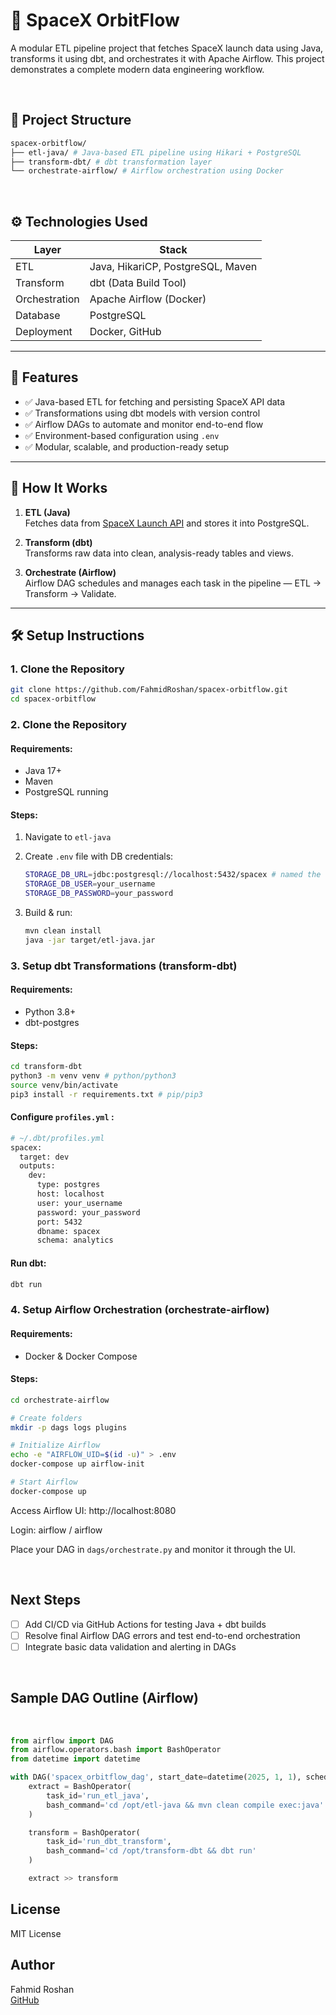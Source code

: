 # 🚀 SpaceX OrbitFlow

A modular ETL pipeline project that fetches SpaceX launch data using Java, transforms it using dbt, and orchestrates it with Apache Airflow. This project demonstrates a complete modern data engineering workflow.

&nbsp;
## 📁 Project Structure

```bash
spacex-orbitflow/
├── etl-java/ # Java-based ETL pipeline using Hikari + PostgreSQL
├── transform-dbt/ # dbt transformation layer
└── orchestrate-airflow/ # Airflow orchestration using Docker
```

&nbsp;
## ⚙️ Technologies Used

| Layer         | Stack                                |
|--------------|---------------------------------------|
| ETL          | Java, HikariCP, PostgreSQL, Maven     |
| Transform    | dbt (Data Build Tool)                 |
| Orchestration| Apache Airflow (Docker)               |
| Database     | PostgreSQL                            |
| Deployment   | Docker, GitHub                        |

---

## 🎯 Features

- ✅ Java-based ETL for fetching and persisting SpaceX API data
- ✅ Transformations using dbt models with version control
- ✅ Airflow DAGs to automate and monitor end-to-end flow
- ✅ Environment-based configuration using `.env`
- ✅ Modular, scalable, and production-ready setup

---

## 🚀 How It Works

1. **ETL (Java)**  
   Fetches data from [SpaceX Launch API](https://api.spacexdata.com/v4/launches) and stores it into PostgreSQL.

2. **Transform (dbt)**  
   Transforms raw data into clean, analysis-ready tables and views.

3. **Orchestrate (Airflow)**  
   Airflow DAG schedules and manages each task in the pipeline — ETL → Transform → Validate.

---

## 🛠️ Setup Instructions

### 1. Clone the Repository

```bash
git clone https://github.com/FahmidRoshan/spacex-orbitflow.git
cd spacex-orbitflow
```
### 2. Clone the Repository

#### Requirements:
- Java 17+
- Maven
- PostgreSQL running

#### Steps:
1. Navigate to `etl-java`
2. Create `.env` file with DB credentials:

    ```bash
    STORAGE_DB_URL=jdbc:postgresql://localhost:5432/spacex # named the database spacex 
    STORAGE_DB_USER=your_username
    STORAGE_DB_PASSWORD=your_password
    ```
3. Build & run:
    ```bash
    mvn clean install
    java -jar target/etl-java.jar
    ```
### 3. Setup dbt Transformations (transform-dbt)

#### Requirements:
- Python 3.8+
- dbt-postgres

#### Steps: 


```bash
cd transform-dbt
python3 -m venv venv # python/python3
source venv/bin/activate
pip3 install -r requirements.txt # pip/pip3
```

#### Configure `profiles.yml` : 

```bash
# ~/.dbt/profiles.yml
spacex:
  target: dev
  outputs:
    dev:
      type: postgres
      host: localhost
      user: your_username
      password: your_password
      port: 5432
      dbname: spacex
      schema: analytics
```

#### Run dbt:
```bash
dbt run
````

### 4. Setup Airflow Orchestration (orchestrate-airflow)

#### Requirements:
- Docker & Docker Compose

#### Steps:
```bash
cd orchestrate-airflow

# Create folders
mkdir -p dags logs plugins

# Initialize Airflow
echo -e "AIRFLOW_UID=$(id -u)" > .env
docker-compose up airflow-init

# Start Airflow
docker-compose up
```

Access Airflow UI: http://localhost:8080

Login: airflow / airflow

Place your DAG in `dags/orchestrate.py` and monitor it through the UI.

&nbsp; 
##  Next Steps 
 - [ ] Add CI/CD via GitHub Actions for testing Java + dbt builds
 - [ ] Resolve final Airflow DAG errors and test end-to-end orchestration
 - [ ] Integrate basic data validation and alerting in DAGs

&nbsp;
## Sample DAG Outline (Airflow)

&nbsp;
```python
from airflow import DAG
from airflow.operators.bash import BashOperator
from datetime import datetime

with DAG('spacex_orbitflow_dag', start_date=datetime(2025, 1, 1), schedule_interval='@daily', catchup=False) as dag:
    extract = BashOperator(
        task_id='run_etl_java',
        bash_command='cd /opt/etl-java && mvn clean compile exec:java'
    )

    transform = BashOperator(
        task_id='run_dbt_transform',
        bash_command='cd /opt/transform-dbt && dbt run'
    )

    extract >> transform
```


## License
MIT License

## Author
Fahmid Roshan  
[GitHub](https://github.com/FahmidRoshan)
